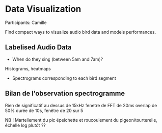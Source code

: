 
# Data Visualization

Participants: Camille

Find compact ways to visualize audio bird data and models performances.

## Labelised Audio Data

- When do they sing (between 5am and 7am)?

Histograms, heatmaps

- Spectrograms corresponding to each bird segment

## Bilan de l'observation spectrogramme

Rien de significatif au dessus de 15kHz
fenetre de FFT de 20ms
overlap de 50%
durée de 10s, fenêtre de 20 sur 5

NB ! Martellement du pic épeichette
 et roucoulement du pigeon/tourterelle, échelle log plutôt ??


